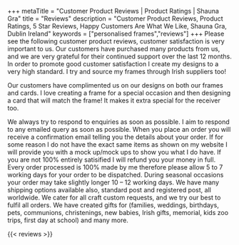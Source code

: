 +++
metaTitle = "Customer Product Reviews | Product Ratings | Shauna Gra"
title = "Reviews"
description = "Customer Product Reviews, Product Ratings, 5 Star Reviews, Happy Customers Are What We Like, Shauna Gra, Dublin Ireland"
keywords = ["personalised frames","reviews"]
+++
Please see the following customer product reviews, customer satisfaction is very important to us.  Our customers have purchased many products from us, and we are very grateful for their continued support over the last 12 months.  In order to promote good customer satisfaction I create my designs to a very high standard.  I try and source my frames through Irish suppliers too! 

Our customers have complimented us on our designs on both our frames and cards.  I love creating a frame for a special occasion and then designing a card that will match the frame!  It makes it extra special for the receiver too.

We always try to respond to enquiries as soon as possible.  I aim to respond to any emailed query as soon as possible.  When you place an order you will receive a confirmation email telling you the details about your order.  If for some reason I do not have the exact same items as shown on my website I will provide you with a mock up/mock ups to show you what I do have.  If you are not 100% entirely satisified I will refund you your money in full.  Every order processed is 100% made by me therefore please allow 5 to 7 working days for your order to be dispatched.  During seasonal occasions your order may take slightly longer 10 – 12 working days.  We have many shipping options available also, standard post and registered post, all worldwide. We cater for all craft custom requests, and we try our best to fulfil all orders. We have created gifts for (families, weddings, birthdays, pets, communions, christenings, new babies, Irish gifts, memorial, kids zoo trips, first day at school) and many more.


{{< reviews >}}

